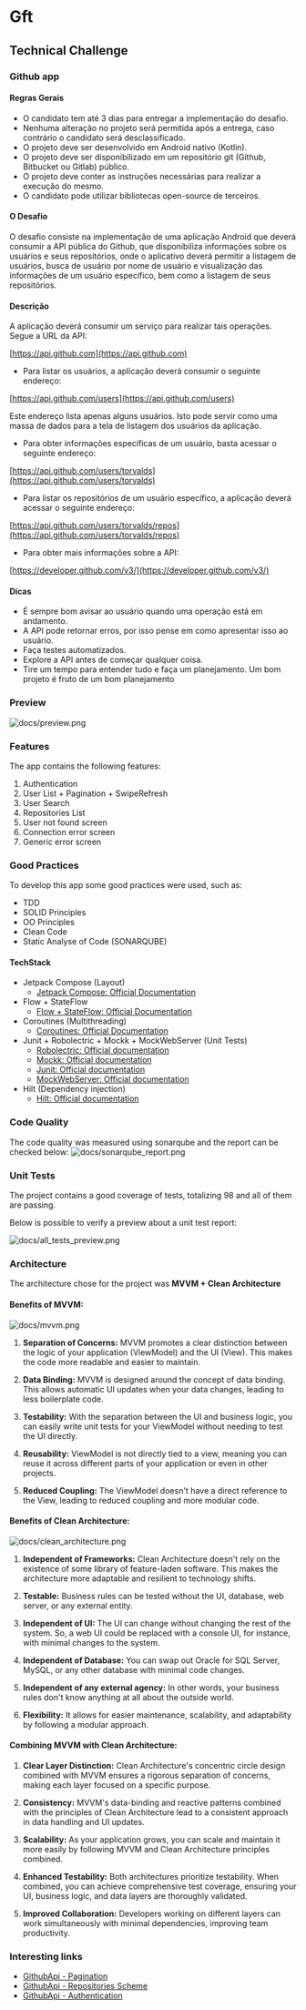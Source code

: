 # Gft
## Technical Challenge
### Github app 
#### Regras Gerais

- O candidato tem até 3 dias para entregar a implementação do desafio.
- Nenhuma alteração no projeto será permitida após a entrega, caso contrário o
candidato será desclassificado.
- O projeto deve ser desenvolvido em Android nativo (Kotlin).
- O projeto deve ser disponibilizado em um repositório git (Github, Bitbucket ou
Gitlab) público.
- O projeto deve conter as instruções necessárias para realizar a execução do
mesmo.
- O candidato pode utilizar bibliotecas open-source de terceiros.

#### O Desafio

O desafio consiste na implementação de uma aplicação Android que deverá consumir a API
pública do Github, que disponibiliza informações sobre os usuários e seus repositórios, onde
o aplicativo deverá permitir a listagem de usuários, busca de usuário por nome de usuário e
visualização das informações de um usuário específico, bem como a listagem de seus
repositórios.

#### Descrição

A aplicação deverá consumir um serviço para realizar tais operações. Segue a URL
da API:

[https://api.github.com](https://api.github.com)

- Para listar os usuários, a aplicação deverá consumir o seguinte endereço:

[https://api.github.com/users](https://api.github.com/users)

Este endereço lista apenas alguns usuários. Isto pode servir como uma massa de dados para
a tela de listagem dos usuários da aplicação.

- Para obter informações específicas de um usuário, basta acessar o seguinte
endereço:

[https://api.github.com/users/torvalds](https://api.github.com/users/torvalds)

- Para listar os repositórios de um usuário específico, a aplicação deverá acessar o
seguinte endereço:

[https://api.github.com/users/torvalds/repos](https://api.github.com/users/torvalds/repos)

- Para obter mais informações sobre a API:

[https://developer.github.com/v3/](https://developer.github.com/v3/)

#### Dicas

- É sempre bom avisar ao usuário quando uma operação está em andamento.
- A API pode retornar erros, por isso pense em como apresentar isso ao usuário.
- Faça testes automatizados.
- Explore a API antes de começar qualquer coisa.
- Tire um tempo para entender tudo e faça um planejamento. Um bom projeto é fruto de
um bom planejamento

### Preview
![docs/preview.png](docs/preview.png)

### Features
The app contains the following features: 
1. Authentication
2. User List + Pagination + SwipeRefresh
3. User Search
4. Repositories List
5. User not found screen
6. Connection error screen
7. Generic error screen

### Good Practices
To develop this app some good practices were used, such as:
- TDD
- SOLID Principles
- OO Principles
- Clean Code
- Static Analyse of Code (SONARQUBE)

#### TechStack
- Jetpack Compose (Layout)
  - [Jetpack Compose: Official Documentation](https://developer.android.com/jetpack/compose?gclid=CjwKCAjwivemBhBhEiwAJxNWN6w06hL4i1TxZNyN0Zf8vQ_XBjIJ3tMequ55xLTz9NJSas7sXWrcnxoCFkwQAvD_BwE&gclsrc=aw.ds&hl=pt-br)
- Flow + StateFlow
  - [Flow + StateFlow: Official Documentation](https://developer.android.com/kotlin/flow?hl=pt-br)
- Coroutines (Multithreading)
  - [Coroutines: Official Documentation](https://developer.android.com/kotlin/coroutines?hl=pt-br)
- Junit + Robolectric + Mockk + MockWebServer (Unit Tests)
  - [Robolectric: Official documentation](https://robolectric.org/)
  - [Mockk: Official documentation](https://github.com/mockk/mockk)
  - [Junit: Official documentation](https://junit.org/junit5/docs/current/user-guide/)
  - [MockWebServer: Official documentation](https://github.com/square/okhttp/tree/master/mockwebserver)
- Hilt (Dependency injection)
  - [Hilt: Official documentation](https://dagger.dev/hilt/)

### Code Quality
The code quality was measured using sonarqube and the report can be checked below:
![docs/sonarqube_report.png](docs/sonarqube_report.png)

### Unit Tests
The project contains a good coverage of tests, totalizing 98 and all of them are passing.

Below is possible to verify a preview about a unit test report:

![docs/all_tests_preview.png](docs/all_tests_preview.png)

### Architecture
The architecture chose for the project was **MVVM + Clean Architecture**
#### Benefits of MVVM:
![docs/mvvm.png](docs/mvvm.png)

1. **Separation of Concerns:** MVVM promotes a clear distinction between the logic of your application (ViewModel) and the UI (View). This makes the code more readable and easier to maintain.

2. **Data Binding:** MVVM is designed around the concept of data binding. This allows automatic UI updates when your data changes, leading to less boilerplate code.

3. **Testability:** With the separation between the UI and business logic, you can easily write unit tests for your ViewModel without needing to test the UI directly.

4. **Reusability:** ViewModel is not directly tied to a view, meaning you can reuse it across different parts of your application or even in other projects.

5. **Reduced Coupling:** The ViewModel doesn't have a direct reference to the View, leading to reduced coupling and more modular code.

#### Benefits of Clean Architecture:
![docs/clean_architecture.png](docs/clean_architecture.png)
1. **Independent of Frameworks:** Clean Architecture doesn't rely on the existence of some library of feature-laden software. This makes the architecture more adaptable and resilient to technology shifts.

2. **Testable:** Business rules can be tested without the UI, database, web server, or any external entity.

3. **Independent of UI:** The UI can change without changing the rest of the system. So, a web UI could be replaced with a console UI, for instance, with minimal changes to the system.

4. **Independent of Database:** You can swap out Oracle for SQL Server, MySQL, or any other database with minimal code changes.

5. **Independent of any external agency:** In other words, your business rules don't know anything at all about the outside world.

6. **Flexibility:** It allows for easier maintenance, scalability, and adaptability by following a modular approach.

#### Combining MVVM with Clean Architecture:
1. **Clear Layer Distinction:** Clean Architecture's concentric circle design combined with MVVM ensures a rigorous separation of concerns, making each layer focused on a specific purpose.

2. **Consistency:** MVVM's data-binding and reactive patterns combined with the principles of Clean Architecture lead to a consistent approach in data handling and UI updates.

3. **Scalability:** As your application grows, you can scale and maintain it more easily by following MVVM and Clean Architecture principles combined.

4. **Enhanced Testability:** Both architectures prioritize testability. When combined, you can achieve comprehensive test coverage, ensuring your UI, business logic, and data layers are thoroughly validated.

5. **Improved Collaboration:** Developers working on different layers can work simultaneously with minimal dependencies, improving team productivity.

### Interesting links
- [GithubApi - Pagination](https://docs.github.com/pt/rest/guides/using-pagination-in-the-rest-api?apiVersion=2022-11-28)
- [GithubApi - Repositories Scheme](https://docs.github.com/pt/free-pro-team@latest/rest/repos/repos?apiVersion=2022-11-28#list-organization-repositories)
- [GithubApi - Authentication](https://docs.github.com/pt/rest/overview/authenticating-to-the-rest-api?apiVersion=2022-11-28)